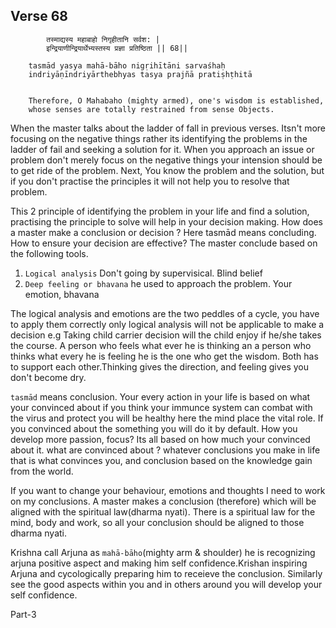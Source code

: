 ## Verse 68
```language
        तस्माद्यस्य महाबाहो निगृहीतानि सर्वश: |
        इन्द्रियाणीन्द्रियार्थेभ्यस्तस्य प्रज्ञा प्रतिष्ठिता || 68||

    tasmād yasya mahā-bāho nigṛihītāni sarvaśhaḥ
    indriyāṇīndriyārthebhyas tasya prajñā pratiṣhṭhitā


    Therefore, O Mahabaho (mighty armed), one's wisdom is established,
    whose senses are totally restrained from sense Objects.
```
When the master talks about the ladder of fall in previous verses. Itsn't more focusing on the negative things rather its 
identifying the problems in the ladder of fail and seeking a solution for it. When you approach an issue or problem don't merely 
focus on the negative things your intension should be to get ride of the problem.
Next, You know the problem and the solution, but if you don't practise the principles it will not help you to resolve that problem.

This 2 principle of identifying the problem in your life and find a solution, practising the principle to solve will help in your 
decision making. How does a master make a conclusion or decision ? Here tasmād means concluding.
How to ensure your decision are effective?
 The master conclude based on the following tools.
1. `Logical analysis` Don't going by supervisical. Blind belief
2. `Deep feeling or bhavana` he used to approach the problem. Your emotion, bhavana 

The logical analysis and emotions are the two peddles of a cycle, you have to apply them correctly only logical analysis will not be applicable 
to make a decision e.g Taking child carrier decision will the child enjoy if he/she takes the course. 
A person who feels what ever he is thinking an a person who thinks what every he is feeling he is the one who get the wisdom. Both has to support each other.Thinking gives the direction, and feeling gives you don't become dry. 

`tasmād` means conclusion. Your every action in your life is based on what your convinced about if you think your immunce system can combat with the virus and protect you will be healthy here the mind place the vital role. If you convinced about the something you will do it by default. How you develop more passion, focus? Its all based on how much your convinced about it. what are convinced about ? whatever conclusions you make in life that is what convinces you, and conclusion based on the knowledge gain from the world.

If you want to change your behaviour, emotions and thoughts I need to work on my conclusions. A master makes a conclusion (therefore) which will be aligned with the spiritual law(dharma nyati). There is a spiritual law for the mind, body and work, so all your conclusion should be aligned to those dharma nyati.

Krishna call Arjuna as `mahā-bāho`(mighty arm & shoulder) he is recognizing arjuna positive aspect and making him self confidence.Krishan inspiring Arjuna and cycologically preparing him to receieve the conclusion. Similarly see the good aspects within you and in others around you will develop your self confidence.

Part-3
